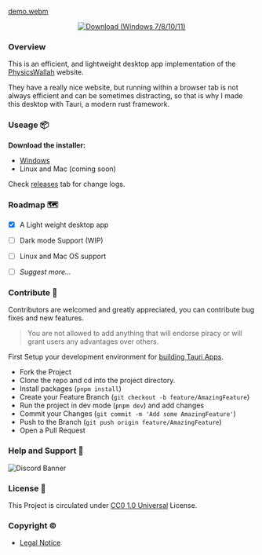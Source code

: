 [demo.webm](https://github.com/its-ag/PhysicsWallah-Desktop/assets/102473837/2467c856-4142-4463-8420-2f5fc7fb0d9c)

<p align="center">
<a href="https://github.com/its-ag/PhysicsWallah-Desktop/releases/download/v1.0.1/Physics.Wallah_1.0.1_x64_en-US.msi">
<img alt="Download (Windows 7/8/10/11)" src="https://img.shields.io/github/downloads/its-ag/PhysicsWallah-Desktop/total?style=for-the-badge&label=Download%20(Windows%207%2F8%2F10%2F11)&labelColor=%23cba6f7&color=%23b4befe">
</a>
</p>

### Overview

This is an efficient, and lightweight desktop app implementation of the [PhysicsWallah](https://pw.live) website. 

They have a really nice website, but running within a browser tab is not always efficient and can be sometimes distracting, so that is why I made this desktop with Tauri, a modern rust framework.

### Useage 📦

**Download the installer:**
- [Windows](https://github.com/its-ag/PhysicsWallah-Desktop/releases/download/v1.0.1/Physics.Wallah_1.0.1_x64_en-US.msi)
- Linux and Mac (coming soon)

 Check [releases](https://github.com/its-ag/PhysicsWallah-Desktop/releases) tab for change logs.

### Roadmap 🗺

- [x] A Light weight desktop app
- [ ] Dark mode Support (WIP)
- [ ] Linux and Mac OS support
- [ ] *Suggest more...*


### Contribute 🧭
Contributors are welcomed and greatly appreciated, you can contribute bug fixes and new features.
> You are not allowed to add anything that will endorse piracy or will grant users any advantages over others.

First Setup your development environment for [building Tauri Apps](https://tauri.app/v1/guides/getting-started/prerequisites).

- Fork the Project
- Clone the repo and cd into the project directory.
- Install packages (`pnpm install`)
- Create your Feature Branch (`git checkout -b feature/AmazingFeature`)
- Run the project in dev mode (`pnpm dev`) and add changes
- Commit your Changes (`git commit -m 'Add some AmazingFeature'`)
- Push to the Branch (`git push origin feature/AmazingFeature`)
- Open a Pull Request

### Help and Support 🙌

![Discord Banner](https://discordapp.com/api/guilds/1085941898054738072/widget.png?style=banner3)

### License 📃

This Project is circulated under [CC0 1.0 Universal](./LICENSE) License.

### Copyright ©

 - [Legal Notice](./LEGAL_NOTICE.md)
